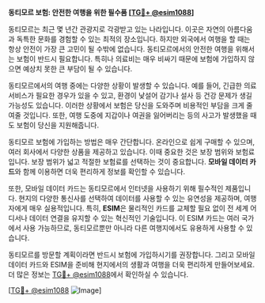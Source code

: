 **동티모르 보험: 안전한 여행을 위한 필수품 [[TG💪+ @esim1088](https://t.me/s/esim1088)]**

동티모르는 최근 몇 년간 관광지로 각광받고 있는 나라입니다. 이곳은 자연의 아름다움과 독특한 문화를 경험할 수 있는 최적의 장소입니다. 하지만 외국에서 여행을 할 때는 항상 안전이 가장 큰 고민이 될 수밖에 없습니다. 동티모르에서의 안전한 여행을 위해서는 보험이 반드시 필요합니다. 특히나 의료비는 매우 비싸기 때문에 보험에 가입하지 않으면 예상치 못한 큰 부담이 될 수 있습니다.

동티모르에서의 여행 중에는 다양한 상황이 발생할 수 있습니다. 예를 들어, 긴급한 의료 서비스가 필요한 경우가 있을 수 있고, 환경이 낯설어 감기나 설사 등 건강 문제가 생길 가능성도 있습니다. 이러한 상황에서 보험은 당신을 도와주며 비용적인 부담을 크게 줄여줄 것입니다. 또한, 여행 도중에 지갑이나 여권을 잃어버리는 등의 사고가 발생했을 때도 보험이 당신을 지원해줍니다.

동티모르 보험에 가입하는 방법은 매우 간단합니다. 온라인으로 쉽게 구매할 수 있으며, 여러 회사에서 다양한 상품을 제공하고 있습니다. 이때 중요한 것은 보장 범위와 보험료입니다. 보장 범위가 넓고 적절한 보험료를 선택하는 것이 중요합니다. **모바일 데이터 카드**와 함께 이용하면 더욱 편리하게 정보를 확인할 수 있습니다.

또한, 모바일 데이터 카드는 동티모르에서 인터넷을 사용하기 위해 필수적인 제품입니다. 현지의 다양한 통신사를 선택하여 데이터를 사용할 수 있는 유연성을 제공하며, 여행자에게 매우 실용적입니다. 특히, **ESIM**은 물리적인 카드를 교체할 필요 없이 전 세계 어디서나 데이터 연결을 유지할 수 있는 혁신적인 기술입니다. 이 ESIM 카드는 여러 국가에서 사용 가능하므로, 동티모르뿐만 아니라 다른 여행지에서도 유용하게 사용할 수 있습니다.

동티모르를 방문할 계획이라면 반드시 보험에 가입하시기를 권장합니다. 그리고 모바일 데이터 카드와 ESIM을 준비해 현지에서의 생활과 여행을 더욱 편리하게 만들어보세요. 더 많은 정보는 [TG💪+ @esim1088](https://t.me/s/esim1088)에서 확인하실 수 있습니다.

[[TG💪+ @esim1088](https://t.me/s/esim1088) ![Image](https://i.postimg.cc/Y0z9fWf4/image.png)]